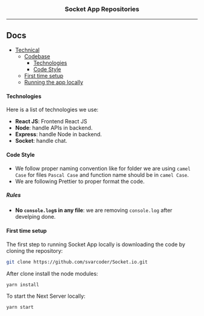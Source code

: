 <div align="center" style="margin-top:20px">

### Socket App Repositories

</div>
<hr>

## Docs

- [Technical](#contributing)
  - [Codebase](#codebase)
    - [Technologies](#technologies)
    - [Code Style](#code-style)
  - [First time setup](#first-time-setup)
  - [Running the app locally](#running-the-app-locally)

#### Technologies

Here is a list of technologies we use:

- **React JS**: Frontend React JS
- **Node**: handle APIs in backend.
- **Express**: handle Node in backend.
- **Socket**: handle chat.


#### Code Style

- We follow proper naming convention like for folder we are using `camel Case` for files `Pascal Case` and function name should be in `camel Case`.
- We are following Prettier to proper format the code.

##### Rules

- **No `console.log`s in any file**: we are removing `console.log` after develping done.

#### First time setup

The first step to running Socket App locally is downloading the code by cloning the repository:

```sh
git clone https://github.com/svarcoder/Socket.io.git
```

After clone install the node modules:

```sh
yarn install
```

To start the Next Server locally:

```sh
yarn start
```

